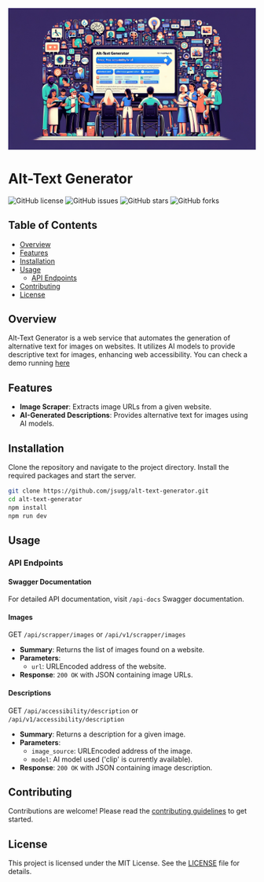 <div align="center">
    <img src="https://raw.githubusercontent.com/jsugg/alt-text-generator/main/.github/assets/alt-text-generator.png" width="1000">
</div>

# Alt-Text Generator

![GitHub license](https://img.shields.io/github/license/jsugg/alt-text-generator)
![GitHub issues](https://img.shields.io/github/issues/jsugg/alt-text-generator)
![GitHub stars](https://img.shields.io/github/stars/jsugg/alt-text-generator)
![GitHub forks](https://img.shields.io/github/forks/jsugg/alt-text-generator)

## Table of Contents
- [Overview](#overview)
- [Features](#features)
- [Installation](#installation)
- [Usage](#usage)
  - [API Endpoints](#api-endpoints)
- [Contributing](#contributing)
- [License](#license)

## Overview
Alt-Text Generator is a web service that automates the generation of alternative text for images on websites. It utilizes AI models to provide descriptive text for images, enhancing web accessibility. You can check a demo running [here](https://wcag.qcraft.dev)

## Features
- **Image Scraper**: Extracts image URLs from a given website.
- **AI-Generated Descriptions**: Provides alternative text for images using AI models.

## Installation
Clone the repository and navigate to the project directory. Install the required packages and start the server.
```bash
git clone https://github.com/jsugg/alt-text-generator.git
cd alt-text-generator
npm install
npm run dev
```

## Usage

### API Endpoints

#### Swagger Documentation
For detailed API documentation, visit `/api-docs` Swagger documentation.

#### Images
GET `/api/scrapper/images` or `/api/v1/scrapper/images`
- **Summary**: Returns the list of images found on a website.
- **Parameters**:
  - `url`: URLEncoded address of the website.
- **Response**: `200 OK` with JSON containing image URLs.

#### Descriptions
GET `/api/accessibility/description` or `/api/v1/accessibility/description`
- **Summary**: Returns a description for a given image.
- **Parameters**:
  - `image_source`: URLEncoded address of the image.
  - `model`: AI model used ('clip' is currently available).
- **Response**: `200 OK` with JSON containing image description.

## Contributing
Contributions are welcome! Please read the [contributing guidelines](CONTRIBUTING.md) to get started.

## License
This project is licensed under the MIT License. See the [LICENSE](LICENSE) file for details.
